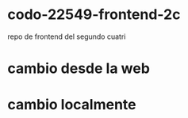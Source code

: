 # codo-22549-frontend-2c
repo de frontend del segundo cuatri
# cambio desde la web
# cambio localmente